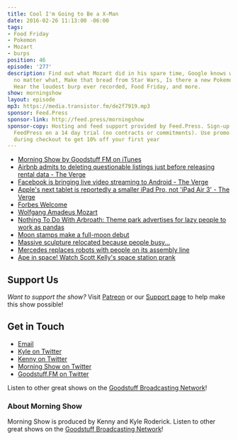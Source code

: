 ```yaml
---
title: Cool I'm Going to Be a X-Man
date: 2016-02-26 11:13:00 -06:00
tags:
- Food Friday
- Pokemon
- Mozart
- burps
position: 46
episode: '277'
description: Find out what Mozart did in his spare time, Google knows where you are
  no matter what, Make that bread from Star Wars, Is there a new Pokemon game really?,
  Hear the loudest burp ever recorded, Food Friday, and more.
show: morningshow
layout: episode
mp3: https://media.transistor.fm/de2f7919.mp3
sponsor: Feed.Press
sponsor-link: http://feed.press/morningshow
sponsor-copy: Hosting and feed support provided by Feed.Press. Sign-up today and try
  FeedPress on a 14 day trial (no contracts or commitments). Use promo code `morningshow`
  during checkout to get 10% off your first year
---
```


* [Morning Show by Goodstuff FM on iTunes](https://itunes.apple.com/us/podcast/morning-show/id843374491?mt=2)
* [Airbnb admits to deleting questionable listings just before releasing rental data - The Verge](http://www.theverge.com/2016/2/25/11116426/airbnb-report-data-purge-new-york-city)
* [Facebook is bringing live video streaming to Android - The Verge](http://www.theverge.com/2016/2/26/11119034/facebook-live-stream-video-android)
* [Apple's next tablet is reportedly a smaller iPad Pro, not 'iPad Air 3' - The Verge](http://www.theverge.com/2016/2/25/11116352/apple-smaller-ipad-pro-rumor)
* [Forbes Welcome](http://www.forbes.com/forbes/welcome/#1538ef7e5af1)
* [Wolfgang Amadeus Mozart](http://www.wrightmusic.net/pdfs/mozart.pdf)
* [Nothing To Do With Arbroath: Theme park advertises for lazy people to work as pandas](http://arbroath.blogspot.com/2016/02/theme-park-advertises-for-lazy-people.html)
* [Moon stamps make a full-moon debut](http://www.geekwire.com/2016/moon-stamps-make-their-debut-for-the-full-moon/)
* [Massive sculpture relocated because people busy...](http://www.scoop.it/t/quite-interesting-news/p/4060148507/2016/02/23/massive-sculpture-relocated-because-people-busy-texting-kept-walking-into-it)
* [Mercedes replaces robots with people on its assembly line](http://www.engadget.com/2016/02/25/mercedes-benz-replaces-robots-with-humans/)
* [Ape in space! Watch Scott Kelly's space station prank](http://www.geekwire.com/2016/ape-in-space-watch-scott-kelly-pull-the-international-space-stations-best-prank-ever/)

## Support Us
*Want to support the show?* Visit [Patreon](http://patreon.com/morningshow) or our [Support page](http://goodstuff.fm/support) to help make this show possible!

## Get in Touch
* [Email](mailto:kyle@goodstuff.fm)
* [Kyle on Twitter](http://twitter.com/dogburps)
* [Kenny on Twitter](http://twitter.com/pizzarobotics)
* [Morning Show on Twitter](http://twitter.com/morningshowam)
* [Goodstuff.FM on Twitter](http://twitter.com/goodstufffm)

Listen to other great shows on the [Goodstuff Broadcasting Network](http://goodstuff.fm/shows)!

### About Morning Show
Morning Show is produced by Kenny and Kyle Roderick. Listen to other great shows on the [Goodstuff Broadcasting Network](http://goodstuff.fm/)!
